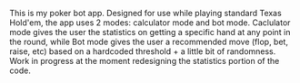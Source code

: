 This is my poker bot app. Designed for use while playing standard Texas Hold'em, the app uses 2 modes: calculator mode and bot mode. Caclulator mode gives the user the statistics on getting a specific hand at any point in the round, while Bot mode gives the user a recommended move (flop, bet, raise, etc) based on a hardcoded threshold + a little bit of randomness. Work in progress at the moment redesigning the statistics portion of the code.
